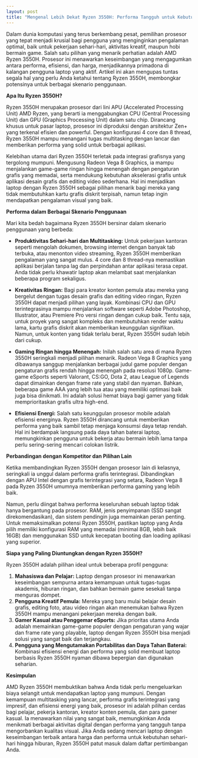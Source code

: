 ```yaml
---
layout: post
title: "Mengenal Lebih Dekat Ryzen 3550H: Performa Tangguh untuk Kebutuhan Kreatif dan Gaming"
---
```


Dalam dunia komputasi yang terus berkembang pesat, pemilihan prosesor yang tepat menjadi krusial bagi pengguna yang menginginkan pengalaman optimal, baik untuk pekerjaan sehari-hari, aktivitas kreatif, maupun hobi bermain game. Salah satu pilihan yang menarik perhatian adalah AMD Ryzen 3550H. Prosesor ini menawarkan keseimbangan yang mengagumkan antara performa, efisiensi, dan harga, menjadikannya primadona di kalangan pengguna laptop yang aktif. Artikel ini akan mengupas tuntas segala hal yang perlu Anda ketahui tentang Ryzen 3550H, membongkar potensinya untuk berbagai skenario penggunaan.

**Apa Itu Ryzen 3550H?**

Ryzen 3550H merupakan prosesor dari lini APU (Accelerated Processing Unit) AMD Ryzen, yang berarti ia menggabungkan CPU (Central Processing Unit) dan GPU (Graphics Processing Unit) dalam satu chip. Dirancang khusus untuk pasar laptop, prosesor ini diproduksi dengan arsitektur Zen+ yang terkenal efisien dan powerful. Dengan konfigurasi 4 core dan 8 thread, Ryzen 3550H mampu menangani tugas multitasking dengan lancar dan memberikan performa yang solid untuk berbagai aplikasi.

Kelebihan utama dari Ryzen 3550H terletak pada integrasi grafisnya yang tergolong mumpuni. Mengusung Radeon Vega 8 Graphics, ia mampu menjalankan game-game ringan hingga menengah dengan pengaturan grafis yang memadai, serta mendukung kebutuhan akselerasi grafis untuk aplikasi desain grafis dan editing video sederhana. Hal ini menjadikan laptop dengan Ryzen 3550H sebagai pilihan menarik bagi mereka yang tidak membutuhkan kartu grafis diskrit terpisah, namun tetap ingin mendapatkan pengalaman visual yang baik.

**Performa dalam Berbagai Skenario Penggunaan**

Mari kita bedah bagaimana Ryzen 3550H bersinar dalam skenario penggunaan yang berbeda:

*   **Produktivitas Sehari-hari dan Multitasking:** Untuk pekerjaan kantoran seperti mengolah dokumen, browsing internet dengan banyak tab terbuka, atau menonton video streaming, Ryzen 3550H memberikan pengalaman yang sangat mulus. 4 core dan 8 thread-nya memastikan aplikasi berjalan tanpa lag dan perpindahan antar aplikasi terasa cepat. Anda tidak perlu khawatir laptop akan melambat saat menjalankan beberapa program sekaligus.

*   **Kreativitas Ringan:** Bagi para kreator konten pemula atau mereka yang bergelut dengan tugas desain grafis dan editing video ringan, Ryzen 3550H dapat menjadi pilihan yang layak. Kombinasi CPU dan GPU terintegrasinya mampu menjalankan software seperti Adobe Photoshop, Illustrator, atau Premiere Pro versi ringan dengan cukup baik. Tentu saja, untuk proyek yang sangat kompleks dan membutuhkan render waktu lama, kartu grafis diskrit akan memberikan keunggulan signifikan. Namun, untuk konten yang tidak terlalu berat, Ryzen 3550H sudah lebih dari cukup.

*   **Gaming Ringan hingga Menengah:** Inilah salah satu area di mana Ryzen 3550H seringkali menjadi pilihan menarik. Radeon Vega 8 Graphics yang dibawanya sanggup menjalankan berbagai judul game populer dengan pengaturan grafis rendah hingga menengah pada resolusi 1080p. Game-game eSports seperti Valorant, CS:GO, Dota 2, atau League of Legends dapat dimainkan dengan frame rate yang stabil dan nyaman. Bahkan, beberapa game AAA yang lebih tua atau yang memiliki optimasi baik juga bisa dinikmati. Ini adalah solusi hemat biaya bagi gamer yang tidak memprioritaskan grafis ultra high-end.

*   **Efisiensi Energi:** Salah satu keunggulan prosesor mobile adalah efisiensi energinya. Ryzen 3550H dirancang untuk memberikan performa yang baik sambil tetap menjaga konsumsi daya tetap rendah. Hal ini berdampak langsung pada daya tahan baterai laptop, memungkinkan pengguna untuk bekerja atau bermain lebih lama tanpa perlu sering-sering mencari colokan listrik.

**Perbandingan dengan Kompetitor dan Pilihan Lain**

Ketika membandingkan Ryzen 3550H dengan prosesor lain di kelasnya, seringkali ia unggul dalam performa grafis terintegrasi. Dibandingkan dengan APU Intel dengan grafis terintegrasi yang setara, Radeon Vega 8 pada Ryzen 3550H umumnya memberikan performa gaming yang lebih baik.

Namun, perlu diingat bahwa performa keseluruhan sebuah laptop tidak hanya bergantung pada prosesor. RAM, jenis penyimpanan (SSD sangat direkomendasikan), dan sistem pendingin juga memainkan peran penting. Untuk memaksimalkan potensi Ryzen 3550H, pastikan laptop yang Anda pilih memiliki konfigurasi RAM yang memadai (minimal 8GB, lebih baik 16GB) dan menggunakan SSD untuk kecepatan booting dan loading aplikasi yang superior.

**Siapa yang Paling Diuntungkan dengan Ryzen 3550H?**

Ryzen 3550H adalah pilihan ideal untuk beberapa profil pengguna:

1.  **Mahasiswa dan Pelajar:** Laptop dengan prosesor ini menawarkan keseimbangan sempurna antara kemampuan untuk tugas-tugas akademis, hiburan ringan, dan bahkan bermain game sesekali tanpa menguras dompet.
2.  **Pengguna Kreatif Pemula:** Mereka yang baru mulai belajar desain grafis, editing foto, atau video ringan akan menemukan bahwa Ryzen 3550H mampu menangani pekerjaan mereka dengan baik.
3.  **Gamer Kasual atau Penggemar eSports:** Jika prioritas utama Anda adalah memainkan game-game populer dengan pengaturan yang wajar dan frame rate yang playable, laptop dengan Ryzen 3550H bisa menjadi solusi yang sangat baik dan terjangkau.
4.  **Pengguna yang Mengutamakan Portabilitas dan Daya Tahan Baterai:** Kombinasi efisiensi energi dan performa yang solid membuat laptop berbasis Ryzen 3550H nyaman dibawa bepergian dan digunakan seharian.

**Kesimpulan**

AMD Ryzen 3550H membuktikan bahwa Anda tidak perlu mengeluarkan biaya selangit untuk mendapatkan laptop yang mumpuni. Dengan kemampuan multitasking yang lancar, performa grafis terintegrasi yang impresif, dan efisiensi energi yang baik, prosesor ini adalah pilihan cerdas bagi pelajar, pekerja kantoran, kreator konten pemula, dan para gamer kasual. Ia menawarkan nilai yang sangat baik, memungkinkan Anda menikmati berbagai aktivitas digital dengan performa yang tangguh tanpa mengorbankan kualitas visual. Jika Anda sedang mencari laptop dengan keseimbangan terbaik antara harga dan performa untuk kebutuhan sehari-hari hingga hiburan, Ryzen 3550H patut masuk dalam daftar pertimbangan Anda.
